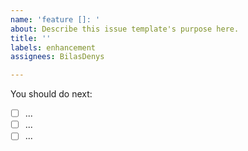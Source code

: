 ```yaml
---
name: 'feature []: '
about: Describe this issue template's purpose here.
title: ''
labels: enhancement
assignees: BilasDenys

---
```


You should do next: 
- [ ] ...
- [ ] ...
- [ ] ...
